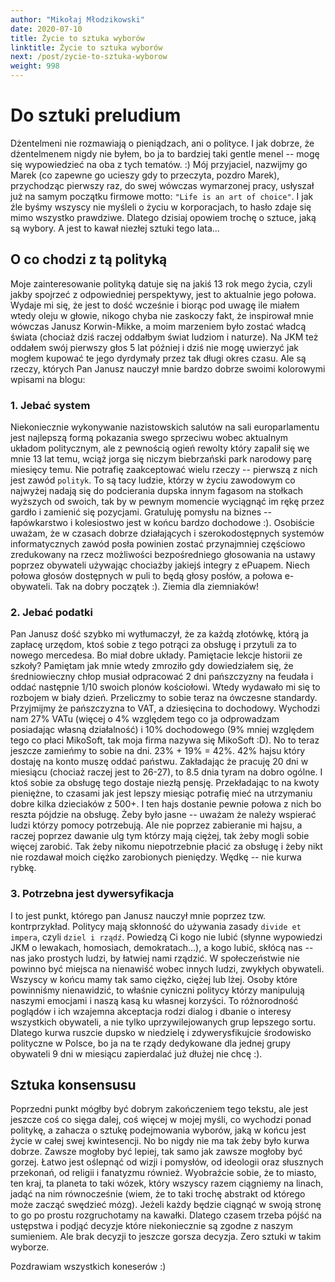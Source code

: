 ```yaml
---
author: "Mikołaj Młodzikowski"
date: 2020-07-10
title: Życie to sztuka wyborów
linktitle: Życie to sztuka wyborów
next: /post/zycie-to-sztuka-wyborow
weight: 998
---
```


# Do sztuki preludium

Dżentelmeni nie rozmawiają o pieniądzach, ani o polityce. I jak dobrze, że dżentelmenem nigdy nie byłem, bo ja to bardziej taki gentle menel -- mogę się wypowiedzieć na oba z tych tematów. :) Mój przyjaciel, nazwijmy go Marek (co zapewne go ucieszy gdy to przeczyta, pozdro Marek), przychodząc pierwszy raz, do swej wówczas wymarzonej pracy, usłyszał już na samym początku firmowe motto: `"Life is an art of choice"`. I jak źle byśmy wszyscy nie myśleli o życiu w korporacjach, to hasło zdaje się mimo wszystko prawdziwe. Dlatego dzisiaj opowiem trochę o sztuce, jaką są wybory. A jest to kawał niezłej sztuki tego lata...

## O co chodzi z tą polityką

Moje zainteresowanie polityką datuje się na jakiś 13 rok mego życia, czyli jakby spojrzeć z odpowiedniej perspektywy, jest to aktualnie jego połowa. Wydaje mi się, że jest to dość wcześnie i biorąc pod uwagę ile miałem wtedy oleju w głowie, nikogo chyba nie zaskoczy fakt, że inspirował mnie wówczas Janusz Korwin-Mikke, a moim marzeniem było zostać władcą świata (chociaż dziś raczej oddałbym świat ludziom i naturze). Na JKM też oddałem swój pierwszy głos 5 lat później i dziś nie mogę uwierzyć jak mogłem kupować te jego dyrdymały przez tak długi okres czasu. Ale są rzeczy, których Pan Janusz nauczył mnie bardzo dobrze swoimi kolorowymi wpisami na blogu:

### 1. Jebać system

Niekoniecznie wykonywanie nazistowskich salutów na sali europarlamentu jest najlepszą formą pokazania swego sprzeciwu wobec aktualnym układom politycznym, ale z pewnością ogień rewolty który zapalił się we mnie 13 lat temu, wciąż jorga się niczym biebrzański park narodowy parę miesięcy temu. Nie potrafię zaakceptować wielu rzeczy -- pierwszą z nich jest zawód `polityk`. To są tacy ludzie, którzy w życiu zawodowym co najwyżej nadają się do podcierania dupska innym fagasom na stołkach wyższych od swoich, tak by w pewnym momencie wyciągnąć im rękę przez gardło i zamienić się pozycjami. Gratuluję pomysłu na biznes -- łapówkarstwo i kolesiostwo jest w końcu bardzo dochodowe :). Osobiście uważam, że w czasach dobrze działających i szerokodostępnych systemów informatycznych zawód posła powinien zostać przynajmniej częściowo zredukowany na rzecz możliwości bezpośredniego głosowania na ustawy poprzez obywateli używając chociażby jakiejś integry z ePuapem. Niech połowa głosów dostępnych w puli to będą głosy posłów, a połowa e-obywateli. Tak na dobry początek :). Ziemia dla ziemniaków!

### 2. Jebać podatki

Pan Janusz dość szybko mi wytłumaczył, że za każdą złotówkę, którą ja zapłacę urzędom, ktoś sobie z tego potrąci za obsługę i przytuli za to nowego mercedesa. Bo miał dobre układy. Pamiętacie lekcje historii ze szkoły? Pamiętam jak mnie wtedy zmroziło gdy dowiedziałem się, że średniowieczny chłop musiał odpracować 2 dni pańszczyzny na feudała i oddać następnie 1/10 swoich plonów kościołowi. Wtedy wydawało mi się to rozbojem w biały dzień. Przeliczmy to sobie teraz na ówczesne standardy. Przyjmijmy że pańszczyzna to VAT, a dziesięcina to dochodowy. Wychodzi nam 27% VATu (więcej o 4% względem tego co ja odprowadzam posiadając własną działalność) i 10% dochodowego (9% mniej względem tego co płaci MikoSoft, tak moja firma nazywa się MikoSoft :D). No to teraz jeszcze zamieńmy to sobie na dni. 23% + 19% = 42%. 42% hajsu który dostaję na konto muszę oddać państwu. Zakładając że pracuję 20 dni w miesiącu (chociaż raczej jest to 26-27), to 8.5 dnia tyram na dobro ogólne. I ktoś sobie za obsługę tego dostaje niezłą pensję. Przekładając to na kwoty pieniężne, to czasami jak jest lepszy miesiąc potrafię mieć na utrzymaniu dobre kilka dzieciaków z 500+. I ten hajs dostanie pewnie połowa z nich bo reszta pójdzie na obsługę. Żeby było jasne -- uważam że należy wspierać ludzi którzy pomocy potrzebują. Ale nie poprzez zabieranie mi hajsu, a raczej poprzez dawanie ulg tym którzy mają ciężej, tak żeby mogli sobie więcej zarobić. Tak żeby nikomu niepotrzebnie płacić za obsługę i żeby nikt nie rozdawał moich ciężko zarobionych pieniędzy. Wędkę -- nie kurwa rybkę.

### 3. Potrzebna jest dywersyfikacja

I to jest punkt, którego pan Janusz nauczył mnie poprzez tzw. kontrprzykład. Politycy mają skłonność do używania zasady `divide et impera`, czyli `dziel i rządź`. Powiedzą Ci kogo nie lubić (słynne wypowiedzi JKM o lewakach, homosiach, demokratach...), a kogo lubić, skłócą nas -- nas jako prostych ludzi, by łatwiej nami rządzić. W społeczeństwie nie powinno być miejsca na nienawiść wobec innych ludzi, zwykłych obywateli. Wszyscy w końcu mamy tak samo ciężko, ciężej lub lżej. Osoby które powinniśmy nienawidzić, to właśnie cyniczni politycy którzy manipulują naszymi emocjami i naszą kasą ku własnej korzyści. To różnorodność poglądów i ich wzajemna akceptacja rodzi dialog i dbanie o interesy wszystkich obywateli, a nie tylko uprzywilejowanych grup lepszego sortu. Dlatego kurwa ruszcie dupsko w niedzielę i zdywerysfikujcie środowisko polityczne w Polsce, bo ja na te rządy dedykowane dla jednej grupy obywateli 9 dni w miesiącu zapierdalać już dłużej nie chcę :).

## Sztuka konsensusu

Poprzedni punkt mógłby być dobrym zakończeniem tego tekstu, ale jest jeszcze coś co sięga dalej, coś więcej w mojej myśli, co wychodzi ponad politykę, a zahacza o sztukę podejmowania wyborów, jaką w końcu jest życie w całej swej kwintesencji. No bo nigdy nie ma tak żeby było kurwa dobrze. Zawsze mogłoby być lepiej, tak samo jak zawsze mogłoby być gorzej. Łatwo jest oślepnąć od wizji i pomysłów, od ideologii oraz słusznych przekonań, od religii i fanatyzmu również. Wyobraźcie sobie, że to miasto, ten kraj, ta planeta to taki wózek, który wszyscy razem ciągniemy na linach, jadąć na nim równocześnie (wiem, że to taki trochę abstrakt od którego może zacząć swędzieć mózg). Jeżeli każdy będzie ciągnąć w swoją stronę to go po prostu rozgruchotamy na kawałki. Dlatego czasem trzeba pójść na ustępstwa i podjąć decyzje które niekoniecznie są zgodne z naszym sumieniem. Ale brak decyzji to jeszcze gorsza decyzja. Zero sztuki w takim wyborze.

Pozdrawiam wszystkich koneserów :)
